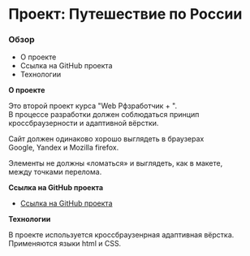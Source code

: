 # Проект: Путешествие по России

### Обзор
* О проекте
* Ссылка на GitHub проекта
* Технологии

**О проекте**

Это второй проект курса "Web Рфзработчик + ".  
В процессе разработки должен соблюдаться принцип  
кроссбраузерности и адаптивной вёрстки.  
  
Сайт должен одинаково хорошо выглядеть в браузерах  
Google, Yandex и Mozilla firefox.  
  
Элементы не должны «ломаться» и выглядеть, как в макете,  
между точками перелома. 

**Ссылка на GitHub проекта**

* [Ссылка на GitHub проекта](https://www.figma.com/file/5S2WSbEFL6awjVWJ0NWL8Q/Sprint-3_-Russia-_-desktop-mobile?node-id=28503%3A0)

**Технологии**

В проекте используется кроссбраузенрная адаптивная вёрстка.  
Применяются языки html и CSS.
